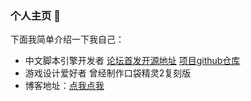 ### 个人主页 👋

下面我简单介绍一下我自己：
- 中文脚本引擎开发者 [论坛首发开源地址](https://bbs.125.la/forum.php?mod=viewthread&tid=14442109&extra=) [项目github仓库](https://github.com/luodua/Chinese-Script-Engine/) 
- 游戏设计爱好者 曾经制作口袋精灵2复刻版
- 博客地址：[点我点我](https://www.cnblogs.com/epiphanyone/)
